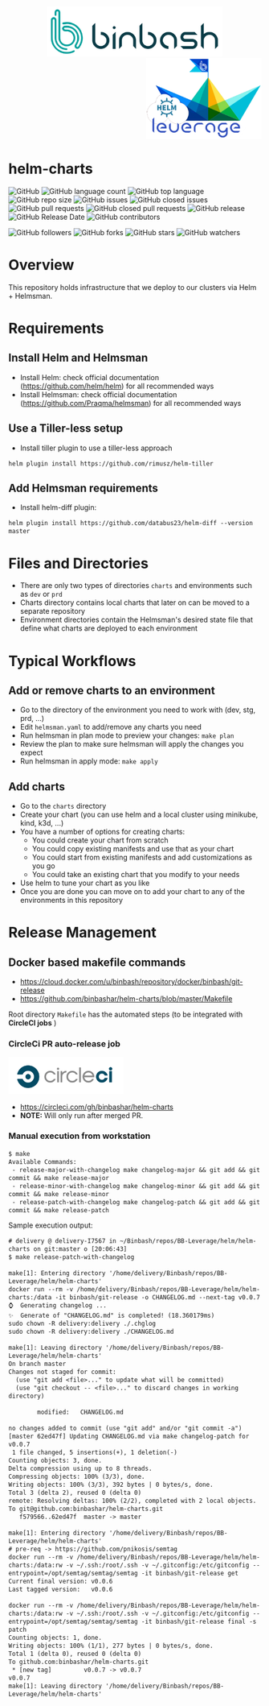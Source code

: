 <div align="center">
    <img src="https://raw.githubusercontent.com/binbashar/helm-charts/master/figures/binbash.png" alt="drawing" width="350"/>
</div>
<div align="right">
  <img src="https://raw.githubusercontent.com/binbashar/helm-charts/master/figures/binbash-leverage-helm.png" alt="leverage" width="230"/>
</div>

# helm-charts

![GitHub](https://img.shields.io/github/license/binbashar/helm-charts.svg)
![GitHub language count](https://img.shields.io/github/languages/count/binbashar/helm-charts.svg)
![GitHub top language](https://img.shields.io/github/languages/top/binbashar/helm-charts.svg)
![GitHub repo size](https://img.shields.io/github/repo-size/binbashar/helm-charts.svg)
![GitHub issues](https://img.shields.io/github/issues/binbashar/helm-charts.svg)
![GitHub closed issues](https://img.shields.io/github/issues-closed/binbashar/helm-charts.svg)
![GitHub pull requests](https://img.shields.io/github/issues-pr/binbashar/helm-charts.svg)
![GitHub closed pull requests](https://img.shields.io/github/issues-pr-closed/binbashar/helm-charts.svg)
![GitHub release](https://img.shields.io/github/release/binbashar/helm-charts.svg)
![GitHub Release Date](https://img.shields.io/github/release-date/binbashar/helm-charts.svg)
![GitHub contributors](https://img.shields.io/github/contributors/binbashar/helm-charts.svg)

![GitHub followers](https://img.shields.io/github/followers/binbashar.svg?style=social)
![GitHub forks](https://img.shields.io/github/forks/binbashar/helm-charts.svg?style=social)
![GitHub stars](https://img.shields.io/github/stars/binbashar/helm-charts.svg?style=social)
![GitHub watchers](https://img.shields.io/github/watchers/binbashar/helm-charts.svg?style=social)

# Overview
This repository holds infrastructure that we deploy to our clusters via Helm + Helmsman.

# Requirements

## Install Helm and Helmsman
- Install Helm: check official documentation (https://github.com/helm/helm) for all recommended ways
- Install Helmsman: check official documentation (https://github.com/Praqma/helmsman) for all recommended ways

## Use a Tiller-less setup
- Install tiller plugin to use a tiller-less approach
```
helm plugin install https://github.com/rimusz/helm-tiller
```

## Add Helmsman requirements
- Install helm-diff plugin:
```
helm plugin install https://github.com/databus23/helm-diff --version master
```

# Files and Directories
- There are only two types of directories `charts` and environments such as `dev` or `prd`
- Charts directory contains local charts that later on can be moved to a separate repository
- Environment directories contain the Helmsman's desired state file that define what charts are deployed to each environment


# Typical Workflows

## Add or remove charts to an environment
- Go to the directory of the environment you need to work with (dev, stg, prd, ...)
- Edit `helmsman.yaml` to add/remove any charts you need
- Run helmsman in plan mode to preview your changes: `make plan`
- Review the plan to make sure helmsman will apply the changes you expect
- Run helmsman in apply mode: `make apply`

## Add charts
- Go to the `charts` directory
- Create your chart (you can use helm and a local cluster using minikube, kind, k3d, ...)
- You have a number of options for creating charts:
  - You could create your chart from scratch
  - You could copy existing manifests and use that as your chart
  - You could start from existing manifests and add customizations as you go
  - You could take an existing chart that you modify to your needs
- Use helm to tune your chart as you like
- Once you are done you can move on to add your chart to any of the environments in this repository


# Release Management

## Docker based makefile commands
- https://cloud.docker.com/u/binbash/repository/docker/binbash/git-release
- https://github.com/binbashar/helm-charts/blob/master/Makefile

Root directory `Makefile` has the automated steps (to be integrated with **CircleCI jobs** []() )

### CircleCi PR auto-release job
<div align="left">
  <img src="https://raw.githubusercontent.com/binbashar/helm-charts/master/figures/circleci.png" alt="leverage" width="230"/>
</div>

- https://circleci.com/gh/binbashar/helm-charts
- **NOTE:** Will only run after merged PR.

### Manual execution from workstation
```
$ make
Available Commands:
 - release-major-with-changelog make changelog-major && git add && git commit && make release-major
 - release-minor-with-changelog make changelog-minor && git add && git commit && make release-minor
 - release-patch-with-changelog make changelog-patch && git add && git commit && make release-patch
 ```

Sample execution output:
```
# delivery @ delivery-I7567 in ~/Binbash/repos/BB-Leverage/helm/helm-charts on git:master o [20:06:43]
$ make release-patch-with-changelog

make[1]: Entering directory '/home/delivery/Binbash/repos/BB-Leverage/helm/helm-charts'
docker run --rm -v /home/delivery/Binbash/repos/BB-Leverage/helm/helm-charts:/data -it binbash/git-release -o CHANGELOG.md --next-tag v0.0.7
⌚️  Generating changelog ...
✨  Generate of "CHANGELOG.md" is completed! (18.360179ms)
sudo chown -R delivery:delivery ./.chglog
sudo chown -R delivery:delivery ./CHANGELOG.md

make[1]: Leaving directory '/home/delivery/Binbash/repos/BB-Leverage/helm/helm-charts'
On branch master
Changes not staged for commit:
  (use "git add <file>..." to update what will be committed)
  (use "git checkout -- <file>..." to discard changes in working directory)

        modified:   CHANGELOG.md

no changes added to commit (use "git add" and/or "git commit -a")
[master 62ed47f] Updating CHANGELOG.md via make changelog-patch for v0.0.7
 1 file changed, 5 insertions(+), 1 deletion(-)
Counting objects: 3, done.
Delta compression using up to 8 threads.
Compressing objects: 100% (3/3), done.
Writing objects: 100% (3/3), 392 bytes | 0 bytes/s, done.
Total 3 (delta 2), reused 0 (delta 0)
remote: Resolving deltas: 100% (2/2), completed with 2 local objects.
To git@github.com:binbashar/helm-charts.git
   f579566..62ed47f  master -> master

make[1]: Entering directory '/home/delivery/Binbash/repos/BB-Leverage/helm/helm-charts'
# pre-req -> https://github.com/pnikosis/semtag
docker run --rm -v /home/delivery/Binbash/repos/BB-Leverage/helm/helm-charts:/data:rw -v ~/.ssh:/root/.ssh -v ~/.gitconfig:/etc/gitconfig --entrypoint=/opt/semtag/semtag/semtag -it binbash/git-release get
Current final version: v0.0.6
Last tagged version:   v0.0.6

docker run --rm -v /home/delivery/Binbash/repos/BB-Leverage/helm/helm-charts:/data:rw -v ~/.ssh:/root/.ssh -v ~/.gitconfig:/etc/gitconfig --entrypoint=/opt/semtag/semtag/semtag -it binbash/git-release final -s patch
Counting objects: 1, done.
Writing objects: 100% (1/1), 277 bytes | 0 bytes/s, done.
Total 1 (delta 0), reused 0 (delta 0)
To github.com:binbashar/helm-charts.git
 * [new tag]         v0.0.7 -> v0.0.7
v0.0.7
make[1]: Leaving directory '/home/delivery/Binbash/repos/BB-Leverage/helm/helm-charts'
```